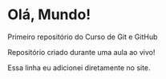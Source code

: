 # Olá, Mundo!
 Primeiro repositório do Curso de Git e GitHub

 Repositório criado durante uma aula ao vivo!

 Essa linha eu adicionei diretamente no site.
